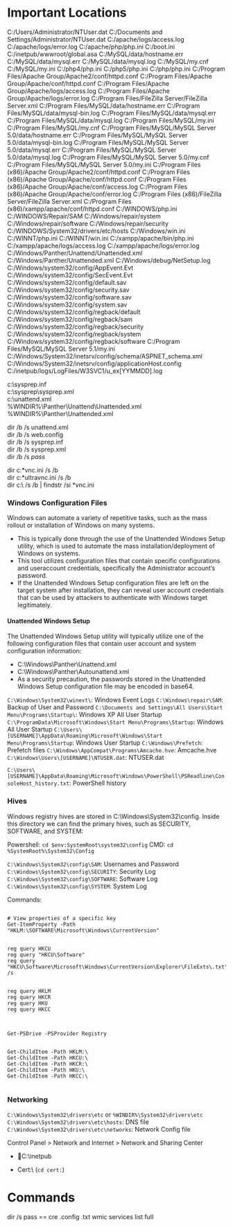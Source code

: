 # Important Locations


C:/Users/Administrator/NTUser.dat
C:/Documents and Settings/Administrator/NTUser.dat
C:/apache/logs/access.log
C:/apache/logs/error.log
C:/apache/php/php.ini
C:/boot.ini
C:/inetpub/wwwroot/global.asa
C:/MySQL/data/hostname.err
C:/MySQL/data/mysql.err
C:/MySQL/data/mysql.log
C:/MySQL/my.cnf
C:/MySQL/my.ini
C:/php4/php.ini
C:/php5/php.ini
C:/php/php.ini
C:/Program Files/Apache Group/Apache2/conf/httpd.conf
C:/Program Files/Apache Group/Apache/conf/httpd.conf
C:/Program Files/Apache Group/Apache/logs/access.log
C:/Program Files/Apache Group/Apache/logs/error.log
C:/Program Files/FileZilla Server/FileZilla Server.xml
C:/Program Files/MySQL/data/hostname.err
C:/Program Files/MySQL/data/mysql-bin.log
C:/Program Files/MySQL/data/mysql.err
C:/Program Files/MySQL/data/mysql.log
C:/Program Files/MySQL/my.ini
C:/Program Files/MySQL/my.cnf
C:/Program Files/MySQL/MySQL Server 5.0/data/hostname.err
C:/Program Files/MySQL/MySQL Server 5.0/data/mysql-bin.log
C:/Program Files/MySQL/MySQL Server 5.0/data/mysql.err
C:/Program Files/MySQL/MySQL Server 5.0/data/mysql.log
C:/Program Files/MySQL/MySQL Server 5.0/my.cnf
C:/Program Files/MySQL/MySQL Server 5.0/my.ini
C:/Program Files (x86)/Apache Group/Apache2/conf/httpd.conf
C:/Program Files (x86)/Apache Group/Apache/conf/httpd.conf
C:/Program Files (x86)/Apache Group/Apache/conf/access.log
C:/Program Files (x86)/Apache Group/Apache/conf/error.log
C:/Program Files (x86)/FileZilla Server/FileZilla Server.xml
C:/Program Files (x86)/xampp/apache/conf/httpd.conf
C:/WINDOWS/php.ini
C:/WINDOWS/Repair/SAM
C:/Windows/repair/system
C:/Windows/repair/software
C:/Windows/repair/security
C:/WINDOWS/System32/drivers/etc/hosts
C:/Windows/win.ini
C:/WINNT/php.ini
C:/WINNT/win.ini
C:/xampp/apache/bin/php.ini
C:/xampp/apache/logs/access.log
C:/xampp/apache/logs/error.log
C:/Windows/Panther/Unattend/Unattended.xml
C:/Windows/Panther/Unattended.xml
C:/Windows/debug/NetSetup.log
C:/Windows/system32/config/AppEvent.Evt
C:/Windows/system32/config/SecEvent.Evt
C:/Windows/system32/config/default.sav
C:/Windows/system32/config/security.sav
C:/Windows/system32/config/software.sav
C:/Windows/system32/config/system.sav
C:/Windows/system32/config/regback/default
C:/Windows/system32/config/regback/sam
C:/Windows/system32/config/regback/security
C:/Windows/system32/config/regback/system
C:/Windows/system32/config/regback/software
C:/Program Files/MySQL/MySQL Server 5.1/my.ini
C:/Windows/System32/inetsrv/config/schema/ASPNET_schema.xml
C:/Windows/System32/inetsrv/config/applicationHost.config
C:/inetpub/logs/LogFiles/W3SVC1/u_ex[YYMMDD].log












c:\sysprep.inf  
c:\sysprep\sysprep.xml  
c:\unattend.xml  
%WINDIR%\Panther\Unattend\Unattended.xml  
%WINDIR%\Panther\Unattended.xml  

dir /b /s unattend.xml  
dir /b /s web.config  
dir /b /s sysprep.inf  
dir /b /s sysprep.xml  
dir /b /s *pass*  

dir c:\*vnc.ini /s /b  
dir c:\*ultravnc.ini /s /b   
dir c:\ /s /b | findstr /si *vnc.ini

















### Windows Configuration Files
Windows can automate a variety of repetitive tasks, such as the mass rollout or installation of Windows on many systems.
- This is typically done through the use of the Unattended Windows Setup utility, which is used to automate the mass installation/deployment of Windows on systems.
- This tool utilizes configuration files that contain specific configurations and useraccount credentials, specifically the Administrator account’s password.
- If the Unattended Windows Setup configuration files are left on the target system after installation, they can reveal user account credentials that can be used by attackers to authenticate with Windows target legitimately.


#### Unattended Windows Setup
The Unattended Windows Setup utility will typically utilize one of the following configuration files that contain user account and system configuration information:
- C:\Windows\Panther\Unattend.xml
- C:\Windows\Panther\Autounattend.xml
- As a security precaution, the passwords stored in the Unattended Windows Setup configuration file may be encoded in base64.












`C:\Windows\System32\winevt\`:  Windows Event Logs
`C:\Windows\repair\SAM`: Backup of User and Password
`C:\Documents and Settings\All Users\Start Menu\Programs\Startup\`: Windows XP All User Startup
`C:\ProgramData\Microsoft\Windows\Start Menu\Programs\Startup`: Windows All User Startup
`C:\Users\[USERNAME]\AppData\Roaming\Microsoft\Windows\Start Menu\Programs\Startup`: Windows User Startup
`C:\Windows\Prefetch`: Prefetch files
`C:\Windows\AppCompat\Programs\Amcache.hve`: Amcache.hve
`C:\Windows\Users\[USERNAME]\NTUSER.dat`: NTUSER.dat


`C:\Users\[USERNAME]\AppData\Roaming\Microsoft\Windows\PowerShell\PSReadline\ConsoleHost_history.txt`: PowerShell history

  


### Hives

Windows registry hives are stored in C:\Windows\System32\config.
Inside this directory we can find the primary hives, such as SECURITY, SOFTWARE, and SYSTEM:

Powershell: `cd $env:SystemRoot\system32\config`
CMD: `cd %SystemRoot%\System32\Config`

`C:\Windows\System32\config\SAM`: Usernames and Password
`C:\Windows\System32\config\SECURITY`: Security Log
`C:\Windows\System32\config\SOFTWARE`: Software Log 
`C:\Windows\System32\config\SYSTEM`: System Log


Commands:
```

# View properties of a specific key
Get-ItemProperty -Path "HKLM:\SOFTWARE\Microsoft\Windows\CurrentVersion"


reg query HKCU
reg query "HKCU\Software"
reg query "HKCU\Software\Microsoft\Windows\CurrentVersion\Explorer\FileExts\.txt" /s


reg query HKLM
reg query HKCR
reg query HKU
reg query HKCC



Get-PSDrive -PSProvider Registry


Get-ChildItem -Path HKLM:\
Get-ChildItem -Path HKCU:\
Get-ChildItem -Path HKCR:\
Get-ChildItem -Path HKU:\
Get-ChildItem -Path HKCC:\


```



### Networking

`C:\Windows\System32\drivers\etc` or `%WINDIR%\System32\drivers\etc`
`C:\Windows\System32\drivers\etc\hosts`: DNS file
`C:\Windows\System32\drivers\etc\networks`: Network Config file

Control Panel > Network and Internet > Network and Sharing Center

- C:\inetpub

- Cert:\ (`cd cert:`)






# Commands
dir /s pass == cre .config .txt
wmic services list full






